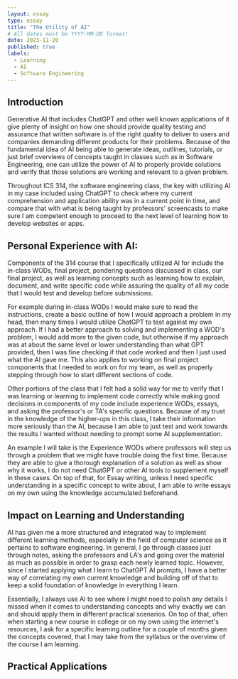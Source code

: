 ```yaml
---
layout: essay
type: essay
title: "The Utility of AI"
# All dates must be YYYY-MM-DD format!
date: 2023-11-20
published: true
labels:
  - Learning
  - AI
  - Software Engineering
---
```



## Introduction
Generative AI that includes ChatGPT and other well known applications of it give plenty of insight on how one should provide quality testing and assurance that written software is of the right quality to deliver to users and companies demanding different products for their problems.  Because of the fundamental idea of AI being able to generate ideas, outlines, tutorials, or just brief overviews of concepts taught in classes such as in Software Engineering, one can utilize the power of AI to properly provide solutions and verify that those solutions are working and relevant to a given problem.

Throughout ICS 314, the software engineering class, the key with utilizing AI in my case included using ChatGPT to check where my current comprehension and application ability was in a current point in time, and compare that with what is being taught by professors' screencasts to make sure I am competent enough to proceed to the next level of learning how to develop websites or apps.


## Personal Experience with AI:
Components of the 314 course that I specifically utilized AI for include the in-class WODs, final project, pondering questions discussed in class, our final project, as well as learning concepts such as learning how to explain, document, and write specific code while assuring the quality of all my code that I would test and develop before submissions. 

For example during in-class WODs I would make sure to read the instructions, create a basic outline of how I would approach a problem in my head, then many times I would utilize ChatGPT to test against my own approach.  If I had a better approach to solving and implementing a WOD's problem, I would add more to the given code, but otherwise if my approach was at about the same level or lower understanding than what GPT provided, then I was fine checking if that code worked and then I just used what the AI gave me. This also applies to working on final project components that I needed to work on for my team, as well as properly stepping through how to start different sections of code.

Other portions of the class that I felt had a solid way for me to verify that I was learning or learning to implement code correctly while making good decisions in components of my code include experience WODs, essays, and asking the professor's or TA's specific questions.  Because of my trust in the knowledge of the higher-ups in this class, I take their information more seriously than the AI, because I am able to just test and work towards the results I wanted without needing to prompt some AI supplementation.  

An example I will take is the Experience WODs where professors will step us through a problem that we might have trouble doing the first time.  Because they are able to give a thorough explanation of a solution as well as show why it works, I do not need ChatGPT or other AI tools to supplement myself in these cases. On top of that, for Essay writing, unless I need specific understanding in a specific concept to write about, I am able to write essays on my own using the knowledge accumulated beforehand.

## Impact on Learning and Understanding
AI has given me a more structured and integrated way to implement different learning methods, especially in the field of computer science as it pertains to software engineering. In general, I go through classes just through notes, asking the professors and LA's and going over the material as much as possible in order to grasp each newly learned topic. However, since I started applying what I learn to ChatGPT AI prompts, I have a better way of correlating my own current knowledge and building off of that to keep a solid foundation of knowledge in everything I learn.  

Essentially, I always use AI to see where I might need to polish any details I missed when it comes to understanding concepts and why exactly we can and should apply them in different practical scenarios.  On top of that, often when starting a new course in college or on my own using the internet's resources, I ask for a specific learning outline for a couple of months given the concepts covered, that I may take from the syllabus or the overview of the course I am learning.

## Practical Applications


